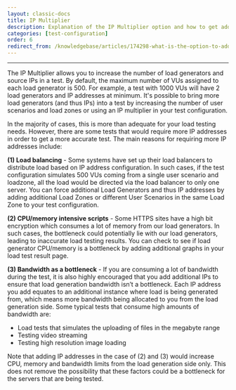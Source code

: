 ```yaml
---
layout: classic-docs
title: IP Multiplier
description: Explanation of the IP Multiplier option and how to get additional IPs in your load test.
categories: [test-configuration]
order: 6
redirect_from: /knowledgebase/articles/174298-what-is-the-option-to-add-extra-ip-addresses-for
---
```


***

The IP Multiplier allows you to increase the number of load generators and source IPs in a test. By default, the maximum number of VUs assigned to each load generator is 500. For example, a test with 1000 VUs will have 2 load generators and IP addresses at minimum. It's possible to bring more load generators (and thus IPs) into a test by increasing the number of user scenarios and load zones or using an IP multiplier in your test configuration.

In the majority of cases, this is more than adequate for your load testing needs. However, there are some tests that would require more IP addresses in order to get a more accurate test. The main reasons for requiring more IP addresses include:

**(1) Load balancing** - Some systems have set up their load balancers to distribute load based on IP address configuration. In such cases, if the test configuration simulates 500 VUs coming from a single user scenario and loadzone, all the load would be directed via the load balancer to only one server. You can force additional Load Generators and thus IP addresses by adding additional Load Zones or different User Scenarios in the same Load Zone to your test configuration.

**(2) CPU/memory intensive scripts** - Some HTTPS sites have a high bit encryption which consumes a lot of memory from our load generators. In such cases, the bottleneck could potentially lie with our load generators, leading to inaccurate load testing results. You can check to see if load generator CPU/memory is a bottleneck by adding additional graphs in your load test result page.

**(3) Bandwidth as a bottleneck** - If you are consuming a lot of bandwidth during the test, it is also highly encouraged that you add additional IPs to ensure that load generation bandwidth isn’t a bottleneck. Each IP address you add equates to an additional instance where load is being generated from, which means more bandwidth being allocated to you from the load generation side. Some typical tests that consume high amounts of bandwidth are:

- Load tests that simulates the uploading of files in the megabyte range
- Testing video streaming
- Testing high resolution image loading

Note that adding IP addresses in the case of (2) and (3) would increase CPU, memory and bandwidth limits from the load generation side only. This does not remove the possibility that these factors could be a bottleneck for the servers that are being tested.

